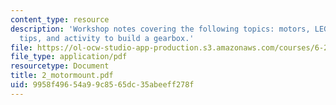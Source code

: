 ```yaml
---
content_type: resource
description: 'Workshop notes covering the following topics: motors, LEGO gearboxes,
  tips, and activity to build a gearbox.'
file: https://ol-ocw-studio-app-production.s3.amazonaws.com/courses/6-270-autonomous-robot-design-competition-january-iap-2005/9958f49654a99c8565dc35abeeff278f_2_motormount.pdf
file_type: application/pdf
resourcetype: Document
title: 2_motormount.pdf
uid: 9958f496-54a9-9c85-65dc-35abeeff278f
---
```

